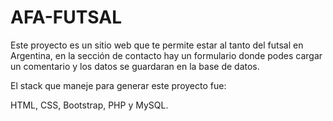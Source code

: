 # AFA-FUTSAL
Este proyecto es un sitio web que te permite estar al tanto del futsal en Argentina, en la sección de contacto hay un formulario donde podes cargar un comentario y los datos se guardaran en la base de datos.

El stack que maneje para generar este proyecto fue:

HTML, CSS, Bootstrap, PHP y MySQL.


